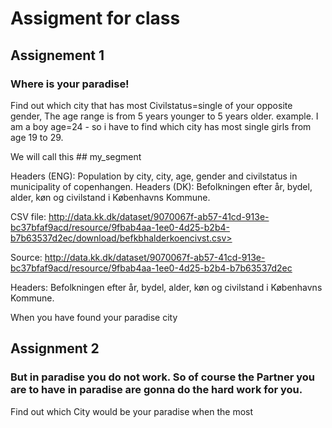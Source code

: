 # Assigment for class



## Assignement 1
### Where is your paradise!


Find out which city that has most Civilstatus=single of your opposite gender, The age range is from 5 years younger to 5 years older.
example. I am a boy age=24 - so i have to find which city has most single girls from age 19 to 29.

We will call this ## my_segment

Headers (ENG): Population by city, city, age, gender and civilstatus in municipality of copenhangen.
Headers (DK): Befolkningen efter år, bydel, alder, køn og civilstand i Københavns Kommune.

CSV file:
http://data.kk.dk/dataset/9070067f-ab57-41cd-913e-bc37bfaf9acd/resource/9fbab4aa-1ee0-4d25-b2b4-b7b63537d2ec/download/befkbhalderkoencivst.csv>

Source:
http://data.kk.dk/dataset/9070067f-ab57-41cd-913e-bc37bfaf9acd/resource/9fbab4aa-1ee0-4d25-b2b4-b7b63537d2ec

Headers: Befolkningen efter år, bydel, alder, køn og civilstand i Københavns Kommune.

When you have found your paradise city



## Assignment 2
### But in paradise you do not work. So of course the Partner you are to have in paradise are gonna do the hard work for you.

Find out which City would be your paradise when the most 








